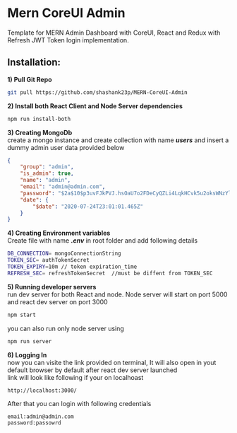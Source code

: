 # Mern CoreUI Admin
Template for MERN Admin Dashboard with CoreUI, React and Redux with Refresh JWT Token login implementation.

## Installation:
**1) Pull Git Repo**
```bash
git pull https://github.com/shashank23p/MERN-CoreUI-Admin
```
**2) Install both React Client and Node Server dependencies**
```bash
npm run install-both
```
**3) Creating MongoDb**<br>
create a mongo instance and create collection with name ***users*** and insert a dummy admin user data provided below
```json
{
    "group": "admin",
    "is_admin": true,
    "name": "admin",
    "email": "admin@admin.com",
    "password": "$2a$10$p3uvFJkPVJ.hsOaU7o2FDeCyQZLi4LqkHCvk5u2oksWNzYlzOmyhy",
    "date": {
        "$date": "2020-07-24T23:01:01.465Z"
    }
}
```
**4) Creating Environment variables**<br>
Create file with name ***.env*** in root folder and add following details
```bash
DB_CONNECTION= mongoConnectionString
TOKEN_SEC= authTokenSecret
TOKEN_EXPIRY=10m // token expiration_time
REFRESH_SEC= refreshTokenSecret  //must be diffent from TOKEN_SEC
```
**5) Running developer servers**<br>
run dev server for both React and node. Node server will start on port 5000 and react dev server on port 3000
```bash
npm start
```
you can also run only node server using 
```bash
npm run server
```
**6) Logging In**<br>
now you can visite the link provided on terminal, It will also open in yout default browser by default after react dev server launched<br>
link will look like following if your on localhoast 
```bash 
http://localhost:3000/
```
After that you can login with following credentials
```form-data
email:admin@admin.com
password:passowrd
```
